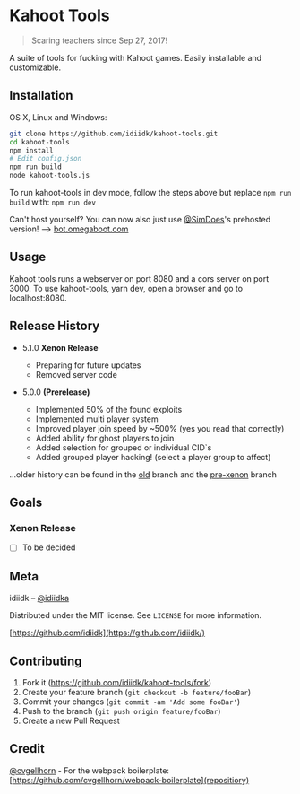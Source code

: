 # Kahoot Tools
> Scaring teachers since Sep 27, 2017!

A suite of tools for fucking with Kahoot games. Easily installable and customizable.

## Installation

OS X, Linux and Windows:

```sh
git clone https://github.com/idiidk/kahoot-tools.git
cd kahoot-tools
npm install
# Edit config.json
npm run build
node kahoot-tools.js
```

To run kahoot-tools in dev mode, follow the steps above but replace ```npm run build``` with: ```npm run dev```

Can't host yourself? You can now also just use [@SimDoes](https://github.com/simdoes)'s prehosted version!
--> [bot.omegaboot.com](https://bot.omegaboot.com)

## Usage

Kahoot tools runs a webserver on port 8080 and a cors server on port 3000. To use kahoot-tools, yarn dev, open a browser and go to localhost:8080.

## Release History

* 5.1.0 **Xenon Release**
    * Preparing for future updates
    * Removed server code

* 5.0.0 **(Prerelease)**
    * Implemented 50% of the found exploits
    * Implemented multi player system
    * Improved player join speed by ~500% (yes you read that correctly)
    * Added ability for ghost players to join
    * Added selection for grouped or individual CID`s
    * Added grouped player hacking! (select a player group to affect)

...older history can be found in the [old](https://github.com/idiidk/kahoot-tools/tree/old) branch and the [pre-xenon](https://github.com/idiidk/kahoot-tools/tree/pre-xenon) branch

## Goals

### Xenon Release
  - [ ] To be decided

## Meta

idiidk – [@idiidka](https://twitter.com/idiidka)

Distributed under the MIT license. See ``LICENSE`` for more information.

[https://github.com/idiidk](https://github.com/idiidk/)

## Contributing

1. Fork it (<https://github.com/idiidk/kahoot-tools/fork>)
2. Create your feature branch (`git checkout -b feature/fooBar`)
3. Commit your changes (`git commit -am 'Add some fooBar'`)
4. Push to the branch (`git push origin feature/fooBar`)
5. Create a new Pull Request

## Credit
[@cvgellhorn](https://github.com/cvgellhorn/) - For the webpack boilerplate: [https://github.com/cvgellhorn/webpack-boilerplate](repositiory)
